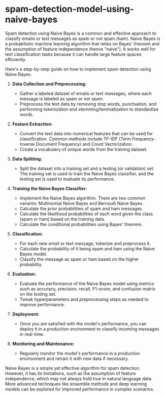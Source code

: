 # spam-detection-model-using-naive-bayes

Spam detection using Naive Bayes is a common and effective approach to classify emails or text messages as spam or not spam (ham). Naive Bayes is a probabilistic machine learning algorithm that relies on Bayes' theorem and the assumption of feature independence (hence "naive"). It works well for text classification tasks because it can handle large feature spaces efficiently.

Here's a step-by-step guide on how to implement spam detection using Naive Bayes:

1. **Data Collection and Preprocessing:**
   - Gather a labeled dataset of emails or text messages, where each message is labeled as spam or not spam.
   - Preprocess the text data by removing stop words, punctuation, and performing tokenization and stemming/lemmatization to standardize words.

2. **Feature Extraction:**
   - Convert the text data into numerical features that can be used for classification. Common methods include TF-IDF (Term Frequency-Inverse Document Frequency) and Count Vectorization.
   - Create a vocabulary of unique words from the training dataset.

3. **Data Splitting:**
   - Split the dataset into a training set and a testing (or validation) set. The training set is used to train the Naive Bayes classifier, and the testing set is used to evaluate its performance.

4. **Training the Naive Bayes Classifier:**
   - Implement the Naive Bayes algorithm. There are two common variants: Multinomial Naive Bayes and Bernoulli Naive Bayes.
   - Calculate the prior probabilities of spam and ham messages.
   - Calculate the likelihood probabilities of each word given the class (spam or ham) based on the training data.
   - Calculate the conditional probabilities using Bayes' theorem.

5. **Classification:**
   - For each new email or text message, tokenize and preprocess it.
   - Calculate the probability of it being spam and ham using the Naive Bayes model.
   - Classify the message as spam or ham based on the higher probability.

6. **Evaluation:**
   - Evaluate the performance of the Naive Bayes model using metrics such as accuracy, precision, recall, F1-score, and confusion matrix on the testing set.
   - Tweak hyperparameters and preprocessing steps as needed to improve performance.

7. **Deployment:**
   - Once you are satisfied with the model's performance, you can deploy it in a production environment to classify incoming messages in real-time.

8. **Monitoring and Maintenance:**
   - Regularly monitor the model's performance in a production environment and retrain it with new data if necessary.

Naive Bayes is a simple yet effective algorithm for spam detection. However, it has its limitations, such as the assumption of feature independence, which may not always hold true in natural language data. More advanced techniques like ensemble methods and deep learning models can be explored for improved performance in complex scenarios.
